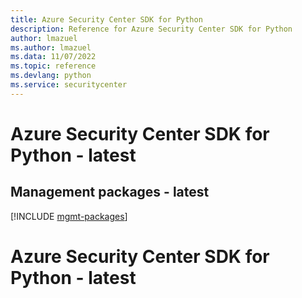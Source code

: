 ```yaml
---
title: Azure Security Center SDK for Python
description: Reference for Azure Security Center SDK for Python
author: lmazuel
ms.author: lmazuel
ms.data: 11/07/2022
ms.topic: reference
ms.devlang: python
ms.service: securitycenter
---
```

# Azure Security Center SDK for Python - latest

## Management packages - latest
[!INCLUDE [mgmt-packages](security-center-mgmt-index.md)]
# Azure Security Center SDK for Python - latest
